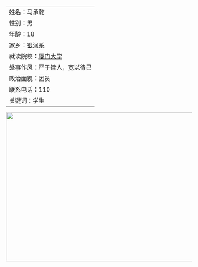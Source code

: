 <!DOCTYPE html PUBLIC "-//W3C//DTD XHTML 1.0 Transitional//EN" "http://www.w3.org/TR/xhtml1/DTD/xhtml1-transitional.dtd">
<html xmlns="http://www.w3.org/1999/xhtml">
<head>
<meta http-equiv="Content-Type" content="text/html; charset=utf-8" />
</head>
 
<body>
<div id="aa">
  <div id="bb">
    <div id="ee">
      <table width="100%" border="0" align="center" cellpadding="0" cellspacing="0">
        <tr>
          <td>姓名：马承乾</td>
        </tr>
        <tr>
          <td>性别：男</td>
        </tr>
        <tr>
          <td>年龄：18</td>
        </tr>
        <tr>
          <td>家乡：<a href="https://baike.baidu.com/item/%E9%93%B6%E6%B2%B3%E7%B3%BB/189795">银河系</a></td>
        </tr>
        <tr>
          <td>就读院校：<a href="https://welcome.xmu.edu.cn/index.htm">厦门大学</a></td>
        </tr>
        <tr>
          <td>处事作风：严于律人，宽以待己</td>
        </tr>
        <tr>
          <td>政治面貌：团员</td>
        </tr>
        <tr>
          <td>联系电话：110</td>
        </tr>
        <tr>
          <td>关键词：学生</td>
        </tr>
      </table>
    </div>
    <img src="cs/photo1.jpg" width="850" height="403" /></div>
  <div id="ff">
    <div id="gg">
      <p> </p>
      <p> </p>
      <p> </p>
      <form id="form1" name="form1" method="post" action="">
      </form>
</body>
</html>
